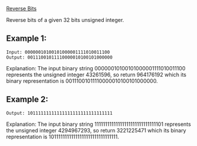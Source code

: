 [Reverse Bits](https://leetcode.com/problems/reverse-bits/)

Reverse bits of a given 32 bits unsigned integer.

 

## Example 1:

```
Input: 00000010100101000001111010011100
Output: 00111001011110000010100101000000
```

Explanation: The input binary string 00000010100101000001111010011100 represents the unsigned integer 43261596, so return 964176192 which its binary representation is 00111001011110000010100101000000.

## Example 2:

```Input: 11111111111111111111111111111101
Output: 10111111111111111111111111111111
```

Explanation: The input binary string 11111111111111111111111111111101 represents the unsigned integer 4294967293, so return 3221225471 which its binary representation is 10111111111111111111111111111111.
